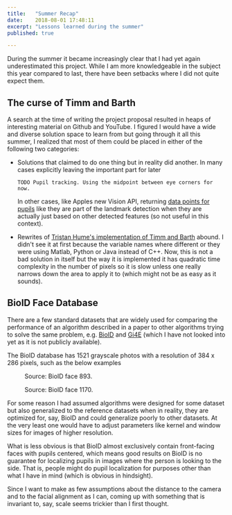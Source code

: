 ```yaml
---
title:   "Summer Recap"
date:    2018-08-01 17:48:11
excerpt: "Lessons learned during the summer"
published: true

---
```

During the summer it became increasingly clear that I had yet again
underestimated this project. While I am more knowledgeable in the subject
this year compared to last, there have been setbacks where I did not quite
expect them.

The curse of Timm and Barth
---------------------------
A search at the time of writing the project proposal resulted in heaps of
interesting material on Github and YouTube. I figured I would have a wide
and diverse solution space to learn from but going through it all this summer,
I realized that most of them could be placed in either of the following two
categories:

* Solutions that claimed to do one thing but in reality did another. In
  many cases explicitly leaving the important part for later

      TODO Pupil tracking. Using the midpoint between eye corners for now.

  In other cases, like Apples new Vision API, returning [data points for
  pupils](https://developer.apple.com/documentation/vision/vnfacelandmarks2d/2879436-leftpupil)
  like they are part of the landmark detection when they are actually just
  based on other detected features (so not useful in this context).

* Rewrites of
  [Tristan Hume's implementation of Timm and Barth](https://github.com/trishume/eyeLike)
  abound. I didn't see it at first because the variable names where different
  or they were using Matlab, Python or Java instead of C++. Now, this is not
  a bad solution in itself but the way it is implemented it has quadratic
  time complexity in the number of pixels so it is slow unless one really
  narrows down the area to apply it to (which might not be as easy as it
  sounds).


BioID Face Database
-------------------
There are a few standard datasets that are widely used for comparing the
performance of an algorithm described in a paper to other algorithms trying
to solve the same problem, e.g. [BioID](https://www.bioid.com/facedb/) and
[Gi4E](http://gi4e.unavarra.es/databases/gi4e/) (which I have not looked
into yet as it is not publicly available).

The BioID database has 1521 grayscale photos with a resolution of 384 x 286
pixels, such as the below examples
<figure>
  <img src="{{ site.url }}{{ site.baseurl }}/assets/images/BioID_0893.jpg" alt="">
  <figcaption>Source: BioID face 893.</figcaption>
</figure>
<figure>
  <img src="{{ site.url }}{{ site.baseurl }}/assets/images/BioID_1170.jpg" alt="">
  <figcaption>Source: BioID face 1170.</figcaption>
</figure>

For some reason I had assumed algorithms were designed for some dataset but
also generalized to the reference datasets when in reality, they are optimized
for, say, BioID and could generalize poorly to other datasets. At the very
least one would have to adjust parameters like kernel and window sizes for
images of higher resolution.

What is less obvious is that BioID almost exclusively contain front-facing
faces with pupils centered, which means good results on BioID is no guarantee
for localizing pupils in images where the person is looking to the side. That
is, people might do pupil localization for purposes other than what I have in
mind (which is obvious in hindsight).

Since I want to make as few assumptions about the distance to the camera and
to the facial alignment as I can, coming up with something that is invariant
to, say, scale seems trickier than I first thought.
